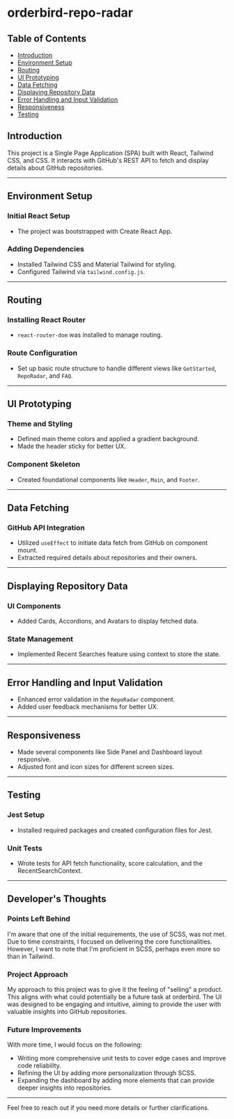

# orderbird-repo-radar

## Table of Contents

- [Introduction](#introduction)
- [Environment Setup](#environment-setup)
- [Routing](#routing)
- [UI Prototyping](#ui-prototyping)
- [Data Fetching](#data-fetching)
- [Displaying Repository Data](#displaying-repository-data)
- [Error Handling and Input Validation](#error-handling-and-input-validation)
- [Responsiveness](#responsiveness)
- [Testing](#testing)

## Introduction

This project is a Single Page Application (SPA) built with React, Tailwind CSS, and CSS. It interacts with GitHub's REST API to fetch and display details about GitHub repositories.

---

## Environment Setup

### Initial React Setup
- The project was bootstrapped with Create React App.

### Adding Dependencies
- Installed Tailwind CSS and Material Tailwind for styling.
- Configured Tailwind via `tailwind.config.js`.

---

## Routing

### Installing React Router
- `react-router-dom` was installed to manage routing.

### Route Configuration
- Set up basic route structure to handle different views like `GetStarted`, `RepoRadar`, and `FAQ`.

---

## UI Prototyping

### Theme and Styling
- Defined main theme colors and applied a gradient background.
- Made the header sticky for better UX.

### Component Skeleton
- Created foundational components like `Header`, `Main`, and `Footer`.

---

## Data Fetching

### GitHub API Integration
- Utilized `useEffect` to initiate data fetch from GitHub on component mount.
- Extracted required details about repositories and their owners.

---

## Displaying Repository Data

### UI Components
- Added Cards, Accordions, and Avatars to display fetched data.

### State Management
- Implemented Recent Searches feature using context to store the state.

---

## Error Handling and Input Validation

- Enhanced error validation in the `RepoRadar` component.
- Added user feedback mechanisms for better UX.

---

## Responsiveness

- Made several components like Side Panel and Dashboard layout responsive.
- Adjusted font and icon sizes for different screen sizes.

---

## Testing

### Jest Setup
- Installed required packages and created configuration files for Jest.

### Unit Tests
- Wrote tests for API fetch functionality, score calculation, and the RecentSearchContext.

---

## Developer's Thoughts

### Points Left Behind
I'm aware that one of the initial requirements, the use of SCSS, was not met. Due to time constraints, I focused on delivering the core functionalities. However, I want to note that I'm proficient in SCSS, perhaps even more so than in Tailwind.

### Project Approach
My approach to this project was to give it the feeling of "selling" a product. This aligns with what could potentially be a future task at orderbird. The UI was designed to be engaging and intuitive, aiming to provide the user with valuable insights into GitHub repositories.

### Future Improvements
With more time, I would focus on the following:
- Writing more comprehensive unit tests to cover edge cases and improve code reliability.
- Refining the UI by adding more personalization through SCSS.
- Expanding the dashboard by adding more elements that can provide deeper insights into repositories.

---

Feel free to reach out if you need more details or further clarifications.